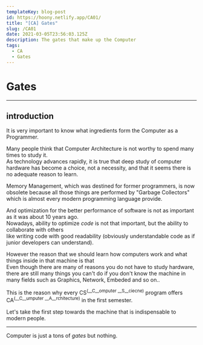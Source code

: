 ```yaml
---
templateKey: blog-post
id: https://hoony.netlify.app/CA01/
title: "[CA] Gates"
slug: /CA01
date: 2021-03-05T23:56:03.125Z
description: The gates that make up the Computer
tags:
  - CA
  - Gates
---
```


# **Gates**

---

## introduction 

It is very important to know what ingredients form the Computer as a Programmer.
  
Many people think that Computer Architecture is not worthy to spend many times to study it. <br />
As technology advances rapidly, it is true that deep study of computer hardware has become a choice, not a necessity, and that it seems there is no adequate reason to learn. <br />

Memory Management, which was destined for former programmers, is now obsolete because all those things are performed by "Garbage Collectors" which is almost every modern programming language provide.

And optimization for the better performance of software is not as important as it was about 10 years ago. <br />
Nowadays, ability to optimize _code_ is not that important, but the ability to collaborate with others <br />
like writing code with good readability (obviously understandable code as if junior developers can understand).<br />

However the reason that we should learn how computers work and what things inside in that machine is that <br />
Even though there are many of reasons you do not have to study hardware, there are still many things you can't do if you don't know the machine in many fields such as Graphics, Network, Embeded and so on.. <br /> 

This is the reason why every CS<sup>(__C__omputer __S__ciecne)</sup> program offers CA<sup>(__C__umputer __A__rchitecture)</sup> in the first semester.

Let's take the first step towards the machine that is indispensable to modern people.

<hr />

Computer is just a tons of _gates_ but nothing.

